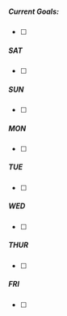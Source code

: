 ##### Current Goals:
- [ ] 

##### SAT
- [ ] 

##### SUN
- [ ] 

##### MON
- [ ] 

##### TUE
- [ ] 

##### WED
- [ ] 

##### THUR
- [ ] 

##### FRI
- [ ] 